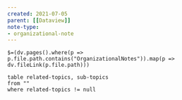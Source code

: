 ```yaml
---
created: 2021-07-05
parent: [[Dataview]]
note-type:
- organizational-note
---
```

`$=(dv.pages().where(p => p.file.path.contains("OrganizationalNotes")).map(p => dv.fileLink(p.file.path)))`

```dataview
table related-topics, sub-topics
from ""
where related-topics != null
```
